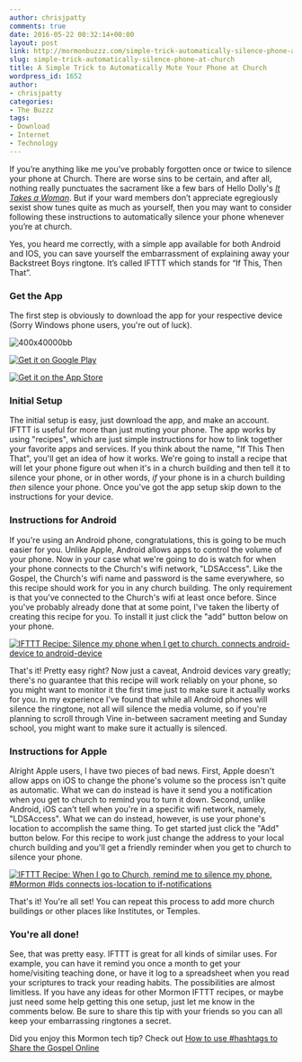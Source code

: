 ```yaml
---
author: chrisjpatty
comments: true
date: 2016-05-22 00:32:14+00:00
layout: post
link: http://mormonbuzzz.com/simple-trick-automatically-silence-phone-at-church/
slug: simple-trick-automatically-silence-phone-at-church
title: A Simple Trick to Automatically Mute Your Phone at Church
wordpress_id: 1652
author:
- chrisjpatty
categories:
- The Buzzz
tags:
- Download
- Internet
- Technology
---
```


If you’re anything like me you’ve probably forgotten once or twice to silence your phone at Church. There are worse sins to be certain, and after all, nothing really punctuates the sacrament like a few bars of Hello Dolly's [_It Takes a Woman_](https://www.youtube.com/watch?v=oeH3bOrCdoA). But if your ward members don’t appreciate egregiously sexist show tunes quite as much as yourself, then you may want to consider following these instructions to automatically silence your phone whenever you’re at church.

Yes, you heard me correctly, with a simple app available for both Android and IOS, you can save yourself the embarrassment of explaining away your Backstreet Boys ringtone. It’s called IFTTT which stands for “If This, Then That”.


### Get the App



The first step is obviously to download the app for your respective device (Sorry Windows phone users, you're out of luck).





![400x40000bb](http://mormonbuzzz.com/wp-content/uploads/2016/05/400x40000bb.png)







[![Get it on Google Play](http://mormonbuzzz.com/wp-content/uploads/2016/05/google-play-badge.svg)](https://play.google.com/store/apps/details?id=com.ifttt.ifttt&hl=en&utm_source=global_co&utm_medium=prtnr&utm_content=Mar2515&utm_campaign=PartBadge&pcampaignid=MKT-Other-global-all-co-prtnr-py-PartBadge-Mar2515-1)




[![Get it on the App Store](https://linkmaker.itunes.apple.com/images/badges/en-us/badge_appstore-lrg.svg)](https://geo.itunes.apple.com/us/app/if-by-ifttt/id660944635?mt=8)










### Initial Setup



The initial setup is easy, just download the app, and make an account. IFTTT is useful for more than just muting your phone. The app works by using "recipes", which are just simple instructions for how to link together your favorite apps and services. If you think about the name, "If This Then That", you'll get an idea of how it works. We're going to install a recipe that will let your phone figure out when it's in a church building and then tell it to silence your phone, or in other words, _if_ your phone is in a church building _then_ silence your phone. Once you've got the app setup skip down to the instructions for your device.


### Instructions for Android



If you're using an Android phone, congratulations, this is going to be much easier for you. Unlike Apple, Android allows apps to control the volume of your phone. Now in your case what we're going to do is watch for when your phone connects to the Church's wifi network, "LDSAccess". Like the Gospel, the Church's wifi name and password is the same everywhere, so this recipe should work for you in any church building. The only requirement is that you've connected to the Church's wifi at least once before. Since you've probably already done that at some point, I've taken the liberty of creating this recipe for you. To install it just click the "add" button below on your phone.

[![IFTTT Recipe: Silence my phone when I get to church. connects android-device to android-device](https://ifttt.com/recipe_embed_img/419213)](https://ifttt.com/view_embed_recipe/419213-silence-my-phone-when-i-get-to-church)

That's it! Pretty easy right? Now just a caveat, Android devices vary greatly; there's no guarantee that this recipe will work reliably on your phone, so you might want to monitor it the first time just to make sure it actually works for you. In my experience I've found that while all Android phones will silence the ringtone, not all will silence the media volume, so if you're planning to scroll through Vine in-between sacrament meeting and Sunday school, you might want to make sure it actually is silenced.



### Instructions for Apple



Alright Apple users, I have two pieces of bad news. First, Apple doesn't allow apps on iOS to change the phone's volume so the process isn't quite as automatic. What we can do instead is have it send you a notification when you get to church to remind you to turn it down. Second, unlike Android, iOS can't tell when you're in a specific wifi network, namely, "LDSAccess". What we can do instead, however, is use your phone's location to accomplish the same thing. To get started just click the "Add" button below. For this recipe to work just change the address to your local church building and you'll get a friendly reminder when you get to church to silence your phone.

[![IFTTT Recipe: When I go to Church, remind me to silence my phone. #Mormon #lds connects ios-location to if-notifications](https://ifttt.com/recipe_embed_img/421178)](https://ifttt.com/view_embed_recipe/421178-when-i-go-to-church-remind-me-to-silence-my-phone-mormon-lds)

That's it! You're all set! You can repeat this process to add more church buildings or other places like Institutes, or Temples.



### You're all done!



See, that was pretty easy. IFTTT is great for all kinds of similar uses. For example, you can have it remind you once a month to get your home/visiting teaching done, or have it log to a spreadsheet when you read your scriptures to track your reading habits. The possibilities are almost limitless. If you have any ideas for other Mormon IFTTT recipes, or maybe just need some help getting this one setup, just let me know in the comments below. Be sure to share this tip with your friends so you can all keep your embarrassing ringtones a secret.

Did you enjoy this Mormon tech tip? Check out [How to use #hashtags to Share the Gospel Online](http://mormonbuzzz.com/how-to-use-hashtags-to-share-the-gospel-online/)


### 
